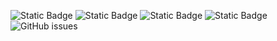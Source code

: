 ![Static Badge](https://img.shields.io/badge/blacklists-60-000000) ![Static Badge](https://img.shields.io/badge/blacklisted-3088110-cc0000) ![Static Badge](https://img.shields.io/badge/whitelisted-2244-00CC00) ![Static Badge](https://img.shields.io/badge/streaming_blacklist-28107-000000) ![GitHub issues](https://img.shields.io/github/issues/fabriziosalmi/blacklists)
